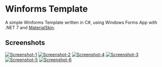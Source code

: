
# Winforms Template

A simple Winforms Template written in C#, using Windows Forms App with .NET 7 and [MaterialSkin](https://github.com/IgnaceMaes/MaterialSkin).

## Screenshots
<a href="https://ibb.co/Rpw53LN"><img src="https://i.ibb.co/jvXpy7z/Screenshot-1.png" alt="Screenshot-1" border="0"></a>
<a href="https://ibb.co/m0SxdWR"><img src="https://i.ibb.co/FXnPcTh/Screenshot-2.png" alt="Screenshot-2" border="0"></a>
<a href="https://ibb.co/xXK3YJC"><img src="https://i.ibb.co/k5VMJQH/Screenshot-4.png" alt="Screenshot-4" border="0"></a>
<a href="https://ibb.co/yQkY0WJ"><img src="https://i.ibb.co/Tg0bcm5/Screenshot-3.png" alt="Screenshot-3" border="0"></a>
<a href="https://ibb.co/bLcMCrW"><img src="https://i.ibb.co/NpcdJLV/Screenshot-5.png" alt="Screenshot-5" border="0"></a>
<a href="https://ibb.co/C81n49x"><img src="https://i.ibb.co/GpxVGMg/Screenshot-6.png" alt="Screenshot-6" border="0"></a>

